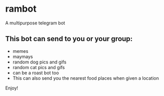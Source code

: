 # rambot
A multipurpose telegram bot

## This bot can send to you or your group: 
- memes
- maymays
- random dog pics and gifs
- random cat pics and gifs
- can be a roast bot too
- This can also send you the nearest food places when given a location

Enjoy!
